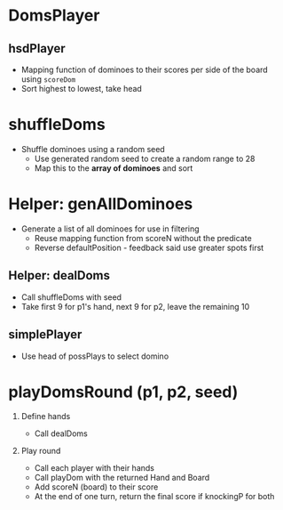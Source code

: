 # DomsPlayer

## hsdPlayer

- Mapping function of dominoes to their scores per side of the board using `scoreDom`
- Sort highest to lowest, take head

# shuffleDoms

- Shuffle dominoes using a random seed
    - Use generated random seed to create a random range to 28
    - Map this to the **array of dominoes** and sort

# Helper: genAllDominoes

- Generate a list of all dominoes for use in filtering
    - Reuse mapping function from scoreN without the predicate
    - Reverse defaultPosition - feedback said use greater spots first

## Helper: dealDoms

- Call shuffleDoms with seed
- Take first 9 for p1's hand, next 9 for p2, leave the remaining 10

## simplePlayer

- Use head of possPlays to select domino

# playDomsRound (p1, p2, seed)

1. Define hands
    - Call dealDoms

2. Play round
    - Call each player with their hands
    - Call playDom with the returned Hand and Board
    - Add scoreN (board) to their score
    - At the end of one turn, return the final score if knockingP for both

